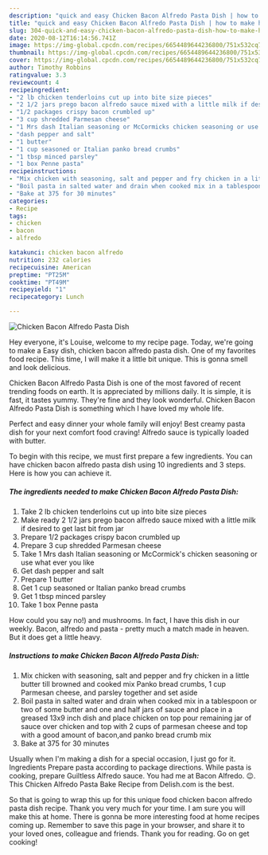 ```yaml
---
description: "quick and easy Chicken Bacon Alfredo Pasta Dish | how to make homemade Chicken Bacon Alfredo Pasta Dish"
title: "quick and easy Chicken Bacon Alfredo Pasta Dish | how to make homemade Chicken Bacon Alfredo Pasta Dish"
slug: 304-quick-and-easy-chicken-bacon-alfredo-pasta-dish-how-to-make-homemade-chicken-bacon-alfredo-pasta-dish
date: 2020-08-12T16:14:56.741Z
image: https://img-global.cpcdn.com/recipes/6654489644236800/751x532cq70/chicken-bacon-alfredo-pasta-dish-recipe-main-photo.jpg
thumbnail: https://img-global.cpcdn.com/recipes/6654489644236800/751x532cq70/chicken-bacon-alfredo-pasta-dish-recipe-main-photo.jpg
cover: https://img-global.cpcdn.com/recipes/6654489644236800/751x532cq70/chicken-bacon-alfredo-pasta-dish-recipe-main-photo.jpg
author: Timothy Robbins
ratingvalue: 3.3
reviewcount: 4
recipeingredient:
- "2 lb chicken tenderloins cut up into bite size pieces"
- "2 1/2 jars prego bacon alfredo sauce mixed with a little milk if desired to get last bit from jar"
- "1/2 packages crispy bacon crumbled up"
- "3 cup shredded Parmesan cheese"
- "1 Mrs dash Italian seasoning or McCormicks chicken seasoning or use what ever you like"
- "dash pepper and salt"
- "1 butter"
- "1 cup seasoned or Italian panko bread crumbs"
- "1 tbsp minced parsley"
- "1 box Penne pasta"
recipeinstructions:
- "Mix chicken with seasoning, salt and pepper and fry chicken in a little butter till browned and cooked mix Panko bread crumbs, 1 cup Parmesan cheese, and parsley together and set aside"
- "Boil pasta in salted water and drain when cooked mix in a tablespoon or two of some butter and one and half jars of sauce and place in a greased 13x9 inch dish and place chicken on top pour remaining jar of sauce over chicken and top with 2 cups of parmesan cheese and top with a good amount of bacon,and panko bread crumb mix"
- "Bake at 375 for 30 minutes"
categories:
- Recipe
tags:
- chicken
- bacon
- alfredo

katakunci: chicken bacon alfredo 
nutrition: 232 calories
recipecuisine: American
preptime: "PT25M"
cooktime: "PT49M"
recipeyield: "1"
recipecategory: Lunch

---
```



![Chicken Bacon Alfredo Pasta Dish](https://img-global.cpcdn.com/recipes/6654489644236800/751x532cq70/chicken-bacon-alfredo-pasta-dish-recipe-main-photo.jpg)

Hey everyone, it's Louise, welcome to my recipe page. Today, we're going to make a Easy dish, chicken bacon alfredo pasta dish. One of my favorites food recipe. This time, I will make it a little bit unique. This is gonna smell and look delicious.

Chicken Bacon Alfredo Pasta Dish is one of the most favored of recent trending foods on earth. It is appreciated by millions daily. It is simple, it is fast, it tastes yummy. They're fine and they look wonderful. Chicken Bacon Alfredo Pasta Dish is something which I have loved my whole life.

Perfect and easy dinner your whole family will enjoy! Best creamy pasta dish for your next comfort food craving! Alfredo sauce is typically loaded with butter.


To begin with this recipe, we must first prepare a few ingredients. You can have chicken bacon alfredo pasta dish using 10 ingredients and 3 steps. Here is how you can achieve it.

<!--inarticleads1-->

##### The ingredients needed to make Chicken Bacon Alfredo Pasta Dish:

1. Take 2 lb chicken tenderloins cut up into bite size pieces
1. Make ready 2 1/2 jars prego bacon alfredo sauce mixed with a little milk if desired to get last bit from jar
1. Prepare 1/2 packages crispy bacon crumbled up
1. Prepare 3 cup shredded Parmesan cheese
1. Take 1 Mrs dash Italian seasoning or McCormick&#39;s chicken seasoning or use what ever you like
1. Get dash pepper and salt
1. Prepare 1 butter
1. Get 1 cup seasoned or Italian panko bread crumbs
1. Get 1 tbsp minced parsley
1. Take 1 box Penne pasta


How could you say no!) and mushrooms. In fact, I have this dish in our weekly. Bacon, alfredo and pasta - pretty much a match made in heaven. But it does get a little heavy. 

<!--inarticleads2-->

##### Instructions to make Chicken Bacon Alfredo Pasta Dish:

1. Mix chicken with seasoning, salt and pepper and fry chicken in a little butter till browned and cooked mix Panko bread crumbs, 1 cup Parmesan cheese, and parsley together and set aside
1. Boil pasta in salted water and drain when cooked mix in a tablespoon or two of some butter and one and half jars of sauce and place in a greased 13x9 inch dish and place chicken on top pour remaining jar of sauce over chicken and top with 2 cups of parmesan cheese and top with a good amount of bacon,and panko bread crumb mix
1. Bake at 375 for 30 minutes


Usually when I&#39;m making a dish for a special occasion, I just go for it. Ingredients Prepare pasta according to package directions. While pasta is cooking, prepare Guiltless Alfredo sauce. You had me at Bacon Alfredo. 😉. This Chicken Alfredo Pasta Bake Recipe from Delish.com is the best. 

So that is going to wrap this up for this unique food chicken bacon alfredo pasta dish recipe. Thank you very much for your time. I am sure you will make this at home. There is gonna be more interesting food at home recipes coming up. Remember to save this page in your browser, and share it to your loved ones, colleague and friends. Thank you for reading. Go on get cooking!
